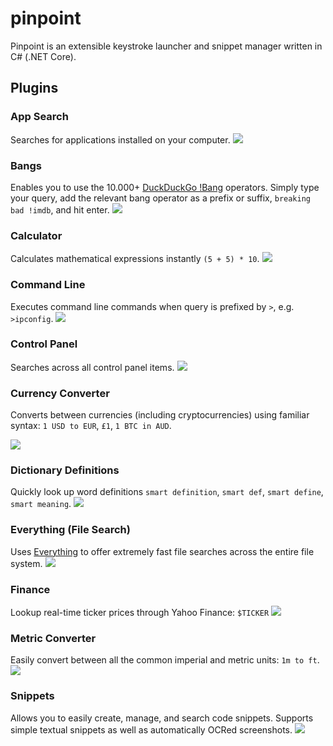 # pinpoint

Pinpoint is an extensible keystroke launcher and snippet manager written in C# (.NET Core).

## Plugins

### App Search

Searches for applications installed on your computer.
![](https://i.imgur.com/5lYuqUl.png)

### Bangs

Enables you to use the 10.000+ [DuckDuckGo !Bang](https://duckduckgo.com/bang) operators. Simply type your query, add the relevant bang operator as a prefix or suffix, `breaking bad !imdb`, and hit enter.
![](https://i.imgur.com/dAZrX9Y.png)

### Calculator

Calculates mathematical expressions instantly `(5 + 5) * 10`.
![](https://i.imgur.com/XixckU5.png)

### Command Line

Executes command line commands when query is prefixed by `>`, e.g. `>ipconfig`.
![](https://i.imgur.com/FYK8Cz0.png)

### Control Panel

Searches across all control panel items.
![](https://i.imgur.com/zECR9ia.png)

### Currency Converter

Converts between currencies (including cryptocurrencies) using familiar syntax: `1 USD to EUR`, `£1`, `1 BTC in AUD`.

![](https://i.imgur.com/FoOoBDE.png)

### Dictionary Definitions

Quickly look up word definitions `smart definition`, `smart def`, `smart define`, `smart meaning`.
![](https://i.imgur.com/2DOxnt5.png)

### Everything (File Search)

Uses [Everything](https://www.voidtools.com/) to offer extremely fast file searches across the entire file system.
![](https://i.imgur.com/DafD0xs.png)

### Finance

Lookup real-time ticker prices through Yahoo Finance: `$TICKER`
![](https://i.imgur.com/Bj7HRPW.png)

### Metric Converter

Easily convert between all the common imperial and metric units: `1m to ft`.
![](https://i.imgur.com/JBGxicp.png)

### Snippets

Allows you to easily create, manage, and search code snippets. Supports simple textual snippets as well as automatically OCRed screenshots.
![](https://i.imgur.com/ItDwoiT.png)

